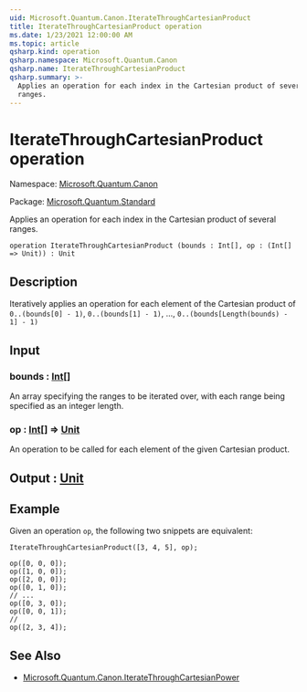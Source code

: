 ```yaml
---
uid: Microsoft.Quantum.Canon.IterateThroughCartesianProduct
title: IterateThroughCartesianProduct operation
ms.date: 1/23/2021 12:00:00 AM
ms.topic: article
qsharp.kind: operation
qsharp.namespace: Microsoft.Quantum.Canon
qsharp.name: IterateThroughCartesianProduct
qsharp.summary: >-
  Applies an operation for each index in the Cartesian product of several
  ranges.
---
```


# IterateThroughCartesianProduct operation

Namespace: [Microsoft.Quantum.Canon](xref:Microsoft.Quantum.Canon)

Package: [Microsoft.Quantum.Standard](https://nuget.org/packages/Microsoft.Quantum.Standard)


Applies an operation for each index in the Cartesian product of severalranges.

```qsharp
operation IterateThroughCartesianProduct (bounds : Int[], op : (Int[] => Unit)) : Unit
```


## Description

Iteratively applies an operation for each element of the Cartesian productof `0..(bounds[0] - 1)`, `0..(bounds[1] - 1)`, ..., `0..(bounds[Length(bounds) - 1] - 1)`

## Input

### bounds : [Int](xref:microsoft.quantum.lang-ref.int)[]

An array specifying the ranges to be iterated over, with each rangebeing specified as an integer length.


### op : [Int](xref:microsoft.quantum.lang-ref.int)[] => [Unit](xref:microsoft.quantum.lang-ref.unit) 

An operation to be called for each element of the given Cartesian product.



## Output : [Unit](xref:microsoft.quantum.lang-ref.unit)



## Example

Given an operation `op`, the following two snippets are equivalent:```Q#IterateThroughCartesianProduct([3, 4, 5], op);``````Q#op([0, 0, 0]);op([1, 0, 0]);op([2, 0, 0]);op([0, 1, 0]);// ...op([0, 3, 0]);op([0, 0, 1]);//op([2, 3, 4]);```

## See Also

- [Microsoft.Quantum.Canon.IterateThroughCartesianPower](xref:Microsoft.Quantum.Canon.IterateThroughCartesianPower)